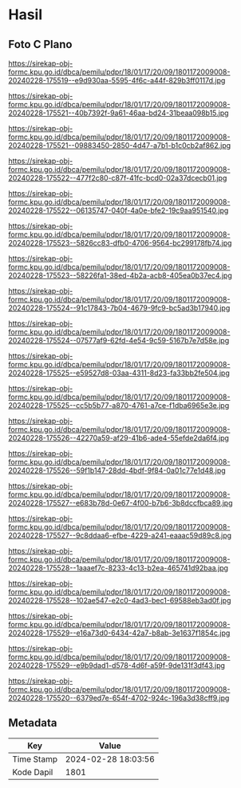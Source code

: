 # Hasil

## Foto C Plano

https://sirekap-obj-formc.kpu.go.id/dbca/pemilu/pdpr/18/01/17/20/09/1801172009008-20240228-175519--e9d930aa-5595-4f6c-a44f-829b3ff0117d.jpg

https://sirekap-obj-formc.kpu.go.id/dbca/pemilu/pdpr/18/01/17/20/09/1801172009008-20240228-175521--40b7392f-9a61-46aa-bd24-31beaa098b15.jpg

https://sirekap-obj-formc.kpu.go.id/dbca/pemilu/pdpr/18/01/17/20/09/1801172009008-20240228-175521--09883450-2850-4d47-a7b1-b1c0cb2af862.jpg

https://sirekap-obj-formc.kpu.go.id/dbca/pemilu/pdpr/18/01/17/20/09/1801172009008-20240228-175522--477f2c80-c87f-41fc-bcd0-02a37dcecb01.jpg

https://sirekap-obj-formc.kpu.go.id/dbca/pemilu/pdpr/18/01/17/20/09/1801172009008-20240228-175522--06135747-040f-4a0e-bfe2-19c9aa951540.jpg

https://sirekap-obj-formc.kpu.go.id/dbca/pemilu/pdpr/18/01/17/20/09/1801172009008-20240228-175523--5826cc83-dfb0-4706-9564-bc299178fb74.jpg

https://sirekap-obj-formc.kpu.go.id/dbca/pemilu/pdpr/18/01/17/20/09/1801172009008-20240228-175523--58226fa1-38ed-4b2a-acb8-405ea0b37ec4.jpg

https://sirekap-obj-formc.kpu.go.id/dbca/pemilu/pdpr/18/01/17/20/09/1801172009008-20240228-175524--91c17843-7b04-4679-9fc9-bc5ad3b17940.jpg

https://sirekap-obj-formc.kpu.go.id/dbca/pemilu/pdpr/18/01/17/20/09/1801172009008-20240228-175524--07577af9-62fd-4e54-9c59-5167b7e7d58e.jpg

https://sirekap-obj-formc.kpu.go.id/dbca/pemilu/pdpr/18/01/17/20/09/1801172009008-20240228-175525--e59527d8-03aa-4311-8d23-fa33bb2fe504.jpg

https://sirekap-obj-formc.kpu.go.id/dbca/pemilu/pdpr/18/01/17/20/09/1801172009008-20240228-175525--cc5b5b77-a870-4761-a7ce-f1dba6965e3e.jpg

https://sirekap-obj-formc.kpu.go.id/dbca/pemilu/pdpr/18/01/17/20/09/1801172009008-20240228-175526--42270a59-af29-41b6-ade4-55efde2da6f4.jpg

https://sirekap-obj-formc.kpu.go.id/dbca/pemilu/pdpr/18/01/17/20/09/1801172009008-20240228-175526--59f1b147-28dd-4bdf-9f84-0a01c77e1d48.jpg

https://sirekap-obj-formc.kpu.go.id/dbca/pemilu/pdpr/18/01/17/20/09/1801172009008-20240228-175527--e683b78d-0e67-4f00-b7b6-3b8dccfbca89.jpg

https://sirekap-obj-formc.kpu.go.id/dbca/pemilu/pdpr/18/01/17/20/09/1801172009008-20240228-175527--9c8ddaa6-efbe-4229-a241-eaaac59d89c8.jpg

https://sirekap-obj-formc.kpu.go.id/dbca/pemilu/pdpr/18/01/17/20/09/1801172009008-20240228-175528--1aaaef7c-8233-4c13-b2ea-465741d92baa.jpg

https://sirekap-obj-formc.kpu.go.id/dbca/pemilu/pdpr/18/01/17/20/09/1801172009008-20240228-175528--102ae547-e2c0-4ad3-bec1-69588eb3ad0f.jpg

https://sirekap-obj-formc.kpu.go.id/dbca/pemilu/pdpr/18/01/17/20/09/1801172009008-20240228-175529--e16a73d0-6434-42a7-b8ab-3e1637f1854c.jpg

https://sirekap-obj-formc.kpu.go.id/dbca/pemilu/pdpr/18/01/17/20/09/1801172009008-20240228-175529--e9b9dad1-d578-4d6f-a59f-9de131f3df43.jpg

https://sirekap-obj-formc.kpu.go.id/dbca/pemilu/pdpr/18/01/17/20/09/1801172009008-20240228-175520--6379ed7e-654f-4702-924c-196a3d38cff9.jpg


## Metadata

| Key        | Value               |
| ---------- | ------------------- |
| Time Stamp | 2024-02-28 18:03:56 |
| Kode Dapil | 1801                |



